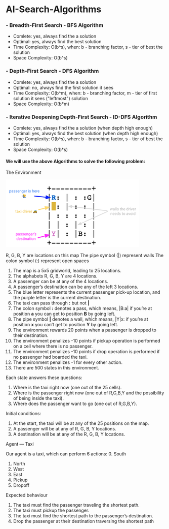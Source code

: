 # AI-Search-Algorithms

### - Breadth-First Search - BFS Algorithm
- Comlete: yes, always find the a solution
- Optimal: yes, always find the best solution
- Time Complexity: O(b^s), when: b - branching factor, s - tier of best the solution
- Space Complexity: O(b^s)
### - Depth-First Search - DFS Algorithm
- Comlete: yes, always find the a solution
- Optimal: no, always find the first solution it sees
- Time Complexity: O(b^m), when: b - branching factor, m - tier of first solution it sees ("leftmost") solution
- Space Complexity: O(b*m)
### - Iterative Deepening Depth-First Search - ID-DFS Algorithm 
- Comlete: yes, always find the a solution (when depth high enough)
- Optimal: yes, always find the best solution (when depth high enough)
- Time Complexity: O(b^s), when: b - branching factor, s - tier of best the solution
- Space Complexity: O(b*s)

#### We will use the above Algorithms to solve the following problem:

The Environment

![alt text](https://github.com/Almogbs/AI-Search-Algorithms/blob/main/env.png)

R, G, B, Y are locations on this map
The pipe symbol (|) represent walls
The colon symbol (:) represent open spaces

1.	The map is a 5x5 gridworld, leading to 25 locations.
2.	The alphabets R, G, B, Y are 4 locations.
3.	A passenger can be at any of the 4 locations.
4.	A passenger’s destination can be any of the left 3 locations.
5. The blue letter represents the current passenger pick-up location, and the purple letter is the current destination.
6.	The taxi can pass through **:** but not **|**
7.	The colon symbol **:** denotes a pass, which means, |B:a| if you’re at position **a** you can get to position **B** by going left.
8.	The pipe symbol **|** denotes a wall, which means, |Y|x: if you’re at position **x** you can’t get to position **Y** by going left.
9.	The environment rewards 20 points when a passenger is dropped to their destination.
10.	The environment penalizes -10 points if pickup operation is performed on a cell where there is no passenger.
11.	The environment penalizes -10 points if drop operation is performed if no passenger had boarded the taxi.
12.	The environment penalizes -1 for every other action.
13.	There are 500 states in this environment.

Each state answers these questions:
1.	Where is the taxi right now (one out of the 25 cells).
2.	Where is the passenger right now (one out of R,G,B,Y and the possibility of being inside the taxi).
3.	Where does the passenger want to go (one out of R,G,B,Y).

Initial conditions:
1.	At the start, the taxi will be at any of the 25 positions on the map.
2.	A passenger will be at any of R, G, B, Y locations.
3.	A destination will be at any of the R, G, B, Y locations.

Agent — Taxi

Our agent is a taxi, which can perform 6 actions:
0.	South
1.	North
2.  West
3.	East
4.	Pickup
5.	Dropoff

Expected behaviour

1.	The taxi must find the passenger traveling the shortest path.
2.	The taxi must pickup the passenger.
3.	The taxi must find the shortest path to the passenger’s destination.
4.	Drop the passenger at their destination traversing the shortest path
